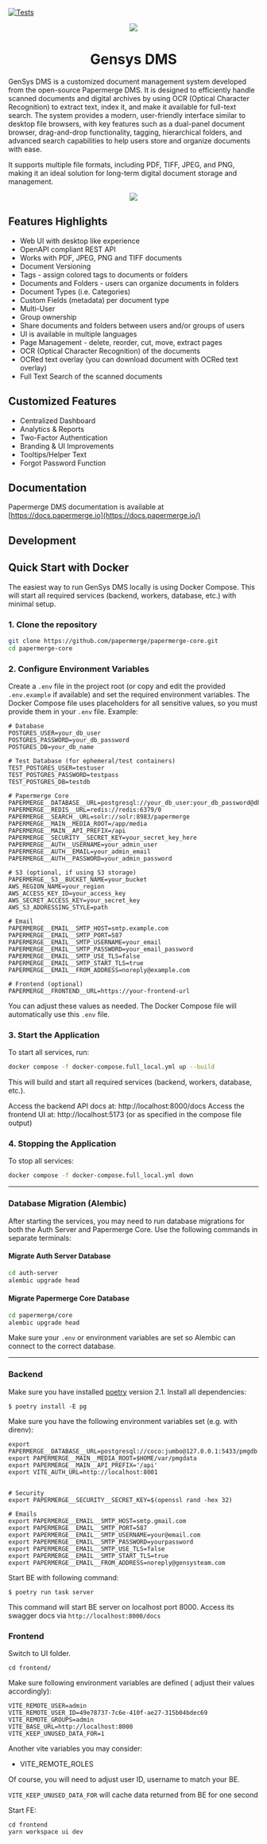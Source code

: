 [![Tests](https://github.com/papermerge/papermerge-core/actions/workflows/tests.yml/badge.svg)](https://github.com/papermerge/papermerge-core/actions/workflows/tests.yml)

<p align="center">
<img src="./auth-server/ui2/public/GenSys_BG.png" />
</p>
<h1 align="center">Gensys DMS</h1>

GenSys DMS is a customized document management system developed from the open-source Papermerge DMS. It is designed to efficiently handle scanned documents and digital archives by using OCR (Optical Character Recognition) to extract text, index it, and make it available for full-text search. The system provides a modern, user-friendly interface similar to desktop file browsers, with key features such as a dual-panel document browser, drag-and-drop functionality, tagging, hierarchical folders, and advanced search capabilities to help users store and organize documents with ease.

It supports multiple file formats, including PDF, TIFF, JPEG, and PNG, making it an ideal solution for long-term digital document storage and management.

<p align="center">
<img src="./artwork/DASHBOARD.png" />
</p>

## Features Highlights

- Web UI with desktop like experience
- OpenAPI compliant REST API
- Works with PDF, JPEG, PNG and TIFF documents
- Document Versioning
- Tags - assign colored tags to documents or folders
- Documents and Folders - users can organize documents in folders
- Document Types (i.e. Categories)
- Custom Fields (metadata) per document type
- Multi-User
- Group ownership
- Share documents and folders between users and/or groups of users
- UI is available in multiple languages
- Page Management - delete, reorder, cut, move, extract pages
- OCR (Optical Character Recognition) of the documents
- OCRed text overlay (you can download document with OCRed text overlay)
- Full Text Search of the scanned documents

## Customized Features
- Centralized Dashboard
- Analytics & Reports
- Two-Factor Authentication
- Branding & UI Improvements
- Tooltips/Helper Text
- Forgot Password Function



## Documentation

Papermerge DMS documentation is available
at [https://docs.papermerge.io](https://docs.papermerge.io/)

## Development
## Quick Start with Docker

The easiest way to run GenSys DMS locally is using Docker Compose. This will start all required services (backend, workers, database, etc.) with minimal setup.

### 1. Clone the repository

```bash
git clone https://github.com/papermerge/papermerge-core.git
cd papermerge-core
```

### 2. Configure Environment Variables

Create a `.env` file in the project root (or copy and edit the provided `.env.example` if available) and set the required environment variables. The Docker Compose file uses placeholders for all sensitive values, so you must provide them in your `.env` file. Example:

```env
# Database
POSTGRES_USER=your_db_user
POSTGRES_PASSWORD=your_db_password
POSTGRES_DB=your_db_name

# Test Database (for ephemeral/test containers)
TEST_POSTGRES_USER=testuser
TEST_POSTGRES_PASSWORD=testpass
TEST_POSTGRES_DB=testdb

# Papermerge Core
PAPERMERGE__DATABASE__URL=postgresql://your_db_user:your_db_password@db:5432/your_db_name
PAPERMERGE__REDIS__URL=redis://redis:6379/0
PAPERMERGE__SEARCH__URL=solr://solr:8983/papermerge
PAPERMERGE__MAIN__MEDIA_ROOT=/app/media
PAPERMERGE__MAIN__API_PREFIX=/api
PAPERMERGE__SECURITY__SECRET_KEY=your_secret_key_here
PAPERMERGE__AUTH__USERNAME=your_admin_user
PAPERMERGE__AUTH__EMAIL=your_admin_email
PAPERMERGE__AUTH__PASSWORD=your_admin_password

# S3 (optional, if using S3 storage)
PAPERMERGE__S3__BUCKET_NAME=your_bucket
AWS_REGION_NAME=your_region
AWS_ACCESS_KEY_ID=your_access_key
AWS_SECRET_ACCESS_KEY=your_secret_key
AWS_S3_ADDRESSING_STYLE=path

# Email
PAPERMERGE__EMAIL__SMTP_HOST=smtp.example.com
PAPERMERGE__EMAIL__SMTP_PORT=587
PAPERMERGE__EMAIL__SMTP_USERNAME=your_email
PAPERMERGE__EMAIL__SMTP_PASSWORD=your_email_password
PAPERMERGE__EMAIL__SMTP_USE_TLS=false
PAPERMERGE__EMAIL__SMTP_START_TLS=true
PAPERMERGE__EMAIL__FROM_ADDRESS=noreply@example.com

# Frontend (optional)
PAPERMERGE__FRONTEND__URL=https://your-frontend-url
```

You can adjust these values as needed. The Docker Compose file will automatically use this `.env` file.

### 3. Start the Application

To start all services, run:

```bash
docker compose -f docker-compose.full_local.yml up --build
```

This will build and start all required services (backend, workers, database, etc.).

Access the backend API docs at: http://localhost:8000/docs
Access the frontend UI at: http://localhost:5173 (or as specified in the compose file output)

### 4. Stopping the Application

To stop all services:

```bash
docker compose -f docker-compose.full_local.yml down
```

---

### Database Migration (Alembic)

After starting the services, you may need to run database migrations for both the Auth Server and Papermerge Core. Use the following commands in separate terminals:

#### Migrate Auth Server Database

```bash
cd auth-server
alembic upgrade head
```

#### Migrate Papermerge Core Database

```bash
cd papermerge/core
alembic upgrade head
```

Make sure your `.env` or environment variables are set so Alembic can connect to the correct database.

---


### Backend

Make sure you have installed [poetry](https://python-poetry.org/) version 2.1.
Install all dependencies:

```
$ poetry install -E pg
```

Make sure you have the following environment variables set (e.g. with direnv):

```
export PAPERMERGE__DATABASE__URL=postgresql://coco:jumbo@127.0.0.1:5433/pmgdb
export PAPERMERGE__MAIN__MEDIA_ROOT=$HOME/var/pmgdata
export PAPERMERGE__MAIN__API_PREFIX='/api'
export VITE_AUTH_URL=http://localhost:8001


# Security
export PAPERMERGE__SECURITY__SECRET_KEY=$(openssl rand -hex 32)

# Emails
export PAPERMERGE__EMAIL__SMTP_HOST=smtp.gmail.com
export PAPERMERGE__EMAIL__SMTP_PORT=587
export PAPERMERGE__EMAIL__SMTP_USERNAME=your@email.com
export PAPERMERGE__EMAIL__SMTP_PASSWORD=yourpassword
export PAPERMERGE__EMAIL__SMTP_USE_TLS=false
export PAPERMERGE__EMAIL__SMTP_START_TLS=true
export PAPERMERGE__EMAIL__FROM_ADDRESS=noreply@gensysteam.com

```

Start BE with following command:

```
$ poetry run task server
```

This command will start BE server on localhost port 8000.
Access its swagger docs via `http://localhost:8000/docs`

### Frontend

Switch to UI folder.

```
cd frontend/
```

Make sure following environment variables are defined (
adjust their values accordingly):

```
VITE_REMOTE_USER=admin
VITE_REMOTE_USER_ID=49e78737-7c6e-410f-ae27-315b04bdec69
VITE_REMOTE_GROUPS=admin
VITE_BASE_URL=http://localhost:8000
VITE_KEEP_UNUSED_DATA_FOR=1
```

Another vite variables you may consider:

* VITE_REMOTE_ROLES

Of course, you will need to adjust user ID, username to match your BE.

`VITE_KEEP_UNUSED_DATA_FOR` will cache data returned from BE for one second

Start FE:

```commandline
cd frontend
yarn workspace ui dev
```
